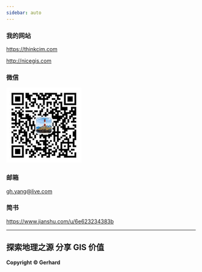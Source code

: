 ```yaml
---
sidebar: auto
---
```


### 我的网站

<https://thinkcim.com>

<http://nicegis.com>

### 微信

 ![img](../../img/weixin.jpg)

### 邮箱

<gh.yang@live.com>

### 简书

<https://www.jianshu.com/u/6e623234383b>

---

## 探索地理之源 分享 GIS 价值

**Copyright © Gerhard**
